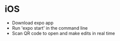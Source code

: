 # iOS
 
- Download expo app
- Run 'expo start' in the command line
- Scan QR code to open and make edits in real time
